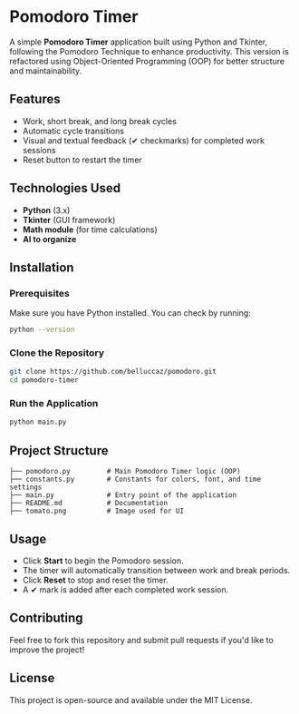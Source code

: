 # Pomodoro Timer

A simple **Pomodoro Timer** application built using Python and Tkinter, following the Pomodoro Technique to enhance productivity. This version is refactored using Object-Oriented Programming (OOP) for better structure and maintainability.

## Features
- Work, short break, and long break cycles
- Automatic cycle transitions
- Visual and textual feedback (✔ checkmarks) for completed work sessions
- Reset button to restart the timer

## Technologies Used
- **Python** (3.x)
- **Tkinter** (GUI framework)
- **Math module** (for time calculations)
- **AI to organize**

## Installation
### Prerequisites
Make sure you have Python installed. You can check by running:
```sh
python --version
```

### Clone the Repository
```sh
git clone https://github.com/belluccaz/pomodoro.git
cd pomodoro-timer
```

### Run the Application
```sh
python main.py
```

## Project Structure
```
├── pomodoro.py         # Main Pomodoro Timer logic (OOP)
├── constants.py        # Constants for colors, font, and time settings
├── main.py             # Entry point of the application
├── README.md           # Documentation
├── tomato.png          # Image used for UI
```

## Usage
- Click **Start** to begin the Pomodoro session.
- The timer will automatically transition between work and break periods.
- Click **Reset** to stop and reset the timer.
- A ✔ mark is added after each completed work session.

## Contributing
Feel free to fork this repository and submit pull requests if you'd like to improve the project!

## License
This project is open-source and available under the MIT License.

